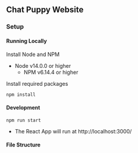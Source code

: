 ## Chat Puppy Website

### Setup

#### Running Locally

Install Node and NPM
- Node v14.0.0 or higher
  - NPM v6.14.4 or higher

Install required packages

`npm install`

#### Development

`npm run start`
- The React App will run at http://localhost:3000/

#### File Structure